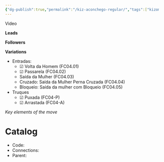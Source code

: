 ```yaml
---
{"dg-publish":true,"permalink":"/kiz-aconchego-regular/","tags":["kizomba/step","todo"],"created":"2025-01-28T11:50:37.304-05:00","updated":"2025-06-05T09:17:10.474-04:00"}
---
```



Video

**Leads**

**Followers**

**Variations**
- Entradas:
	- ☑ Volta da Homem (FC04.01)
	- ☑ Passarela (FC04.02)
	- Saída da Mulher (FC04.03)
	- Cruzado: Saída da Mulher Perna Cruzada (FC04.04)
	- Bloqueio: Saída da mulher com Bloqueio (FC04.05)
- Truques
	- ☑ Puxada (FC04-P)
	- ☑ Arrastada (FC04-A)

*Key elements of the move*

# Catalog

- Code:
- Connections:
- Parent:
